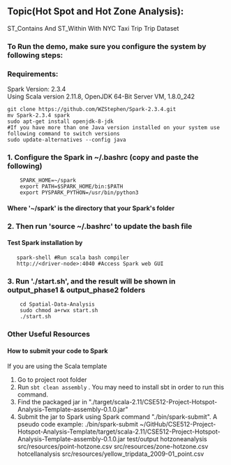 ## Topic(Hot Spot and Hot Zone Analysis):  
ST_Contains And ST_Within With NYC Taxi Trip Trip Dataset

### To Run the demo, make sure you configure the system by following steps:

### Requirements:
Spark Version: 2.3.4  
Using Scala version 2.11.8, OpenJDK 64-Bit Server VM, 1.8.0_242

    git clone https://github.com/WZStephen/Spark-2.3.4.git
    mv Spark-2.3.4 spark
    sudo apt-get install openjdk-8-jdk
    #If you have more than one Java version installed on your system use following command to switch versions
    sudo update-alternatives --config java 
    
### 1. Configure the Spark in ~/.bashrc (copy and paste the following)
        SPARK_HOME=~/spark
        export PATH=$SPARK_HOME/bin:$PATH
        export PYSPARK_PYTHON=/usr/bin/python3

#### Where '~/spark' is the directory that your Spark's folder

### 2. Then run 'source ~/.bashrc' to update the bash file

#### Test Spark installation by 
       spark-shell #Run scala bash compiler
       http://<driver-node>:4040 #Access Spark web GUI

### 3. Run './start.sh', and the result will be shown in output_phase1 & output_phase2 folders
        cd Spatial-Data-Analysis
        sudo chmod a+rwx start.sh
        ./start.sh
### Other Useful Resources
#### How to submit your code to Spark
If you are using the Scala template

1. Go to project root folder  
2. Run `sbt clean assembly` . You may need to install sbt in order to run this command.  
3. Find the packaged jar in "./target/scala-2.11/CSE512-Project-Hotspot-Analysis-Template-assembly-0.1.0.jar"  
4. Submit the jar to Spark using Spark command "./bin/spark-submit". A pseudo code example: ./bin/spark-submit ~/GitHub/CSE512-Project-Hotspot-Analysis-Template/target/scala-2.11/CSE512-Project-Hotspot-Analysis-Template-assembly-0.1.0.jar test/output hotzoneanalysis src/resources/point-hotzone.csv src/resources/zone-hotzone.csv hotcellanalysis src/resources/yellow_tripdata_2009-01_point.csv  

